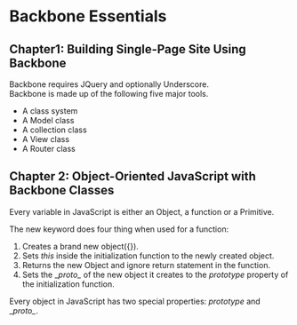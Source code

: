 # Backbone Essentials
## Chapter1: Building Single-Page Site Using Backbone
Backbone requires JQuery and optionally Underscore.    
Backbone is made up of the following five major tools.  
* A class system
* A Model class
* A collection class
* A View class
* A Router class

## Chapter 2: Object-Oriented JavaScript with Backbone Classes  
Every variable in JavaScript is either an Object, a function or a Primitive.  

The new keyword does four thing when used for a function:
1. Creates a brand new object({}).     
2. Sets _this_ inside the initialization function to the newly created object.    
3. Returns the new Object and ignore return statement in the function.   
4. Sets the \__proto\__ of the new object it creates to the *prototype* property of the initialization function.   

Every object in JavaScript has two special properties: *prototype* and \__proto\__.  
